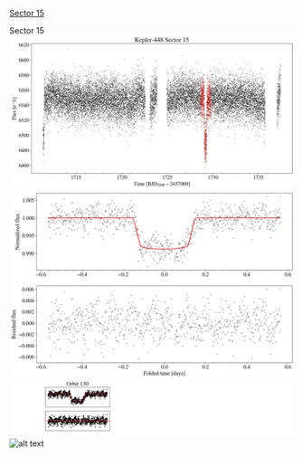[Sector 15](#sector15)

<a name = "sector15"></a>
Sector 15
![alt text](/tt/Kepler-448_Sector_15/Kepler-448_Sector_15_a_TimeSeries.png)
![alt text](/tt/Kepler-448_Sector_15/Kepler-448_Sector_15_b_FoldedLightCurve.png)
![alt text](/tt/Kepler-448_Sector_15/Kepler-448_Sector_15_b_IndividualTransitsWithFit.png)
![alt text](/tt/Kepler-448_Sector_15/Kepler-448_Sector_15_c_TimingResiduals.png)


